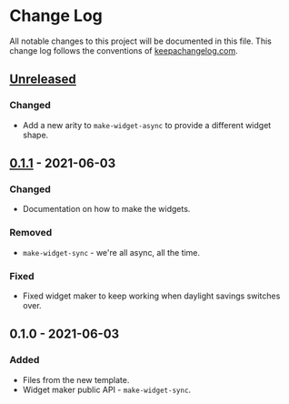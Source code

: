 # Change Log
All notable changes to this project will be documented in this file. This change log follows the conventions of [keepachangelog.com](http://keepachangelog.com/).

## [Unreleased]
### Changed
- Add a new arity to `make-widget-async` to provide a different widget shape.

## [0.1.1] - 2021-06-03
### Changed
- Documentation on how to make the widgets.

### Removed
- `make-widget-sync` - we're all async, all the time.

### Fixed
- Fixed widget maker to keep working when daylight savings switches over.

## 0.1.0 - 2021-06-03
### Added
- Files from the new template.
- Widget maker public API - `make-widget-sync`.

[Unreleased]: https://github.com/pradesigner/algotrd/compare/0.1.1...HEAD
[0.1.1]: https://github.com/pradesigner/algotrd/compare/0.1.0...0.1.1
